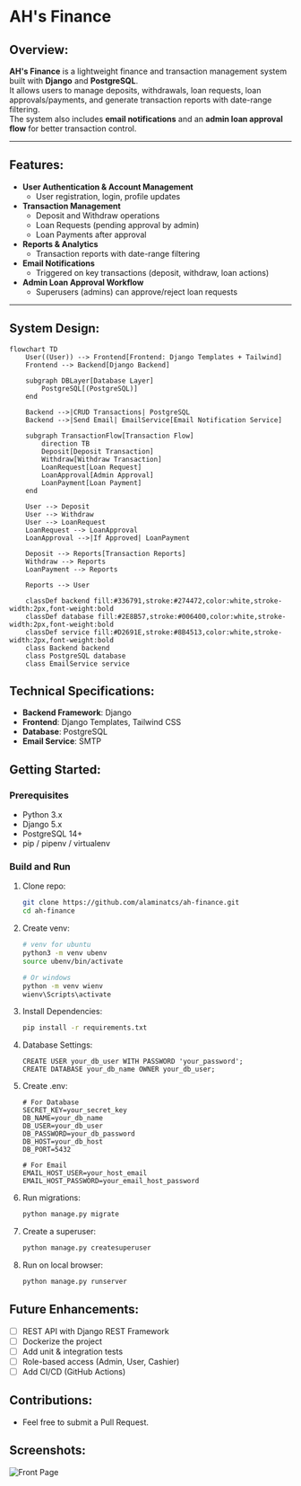 # AH's Finance

## Overview:

**AH's Finance** is a lightweight finance and transaction management system built with **Django** and **PostgreSQL**.  
It allows users to manage deposits, withdrawals, loan requests, loan approvals/payments, and generate transaction reports with date-range filtering.  
The system also includes **email notifications** and an **admin loan approval flow** for better transaction control.

---

## Features:

- **User Authentication & Account Management**  
  - User registration, login, profile updates  
- **Transaction Management**  
  - Deposit and Withdraw operations  
  - Loan Requests (pending approval by admin)  
  - Loan Payments after approval  
- **Reports & Analytics**  
  - Transaction reports with date-range filtering  
- **Email Notifications**  
  - Triggered on key transactions (deposit, withdraw, loan actions)  
- **Admin Loan Approval Workflow**  
  - Superusers (admins) can approve/reject loan requests  

---

## System Design:

```mermaid
flowchart TD
    User((User)) --> Frontend[Frontend: Django Templates + Tailwind]
    Frontend --> Backend[Django Backend]

    subgraph DBLayer[Database Layer]
        PostgreSQL[(PostgreSQL)]
    end

    Backend -->|CRUD Transactions| PostgreSQL
    Backend -->|Send Email| EmailService[Email Notification Service]

    subgraph TransactionFlow[Transaction Flow]
        direction TB
        Deposit[Deposit Transaction]
        Withdraw[Withdraw Transaction]
        LoanRequest[Loan Request]
        LoanApproval[Admin Approval]
        LoanPayment[Loan Payment]
    end

    User --> Deposit
    User --> Withdraw
    User --> LoanRequest
    LoanRequest --> LoanApproval
    LoanApproval -->|If Approved| LoanPayment

    Deposit --> Reports[Transaction Reports]
    Withdraw --> Reports
    LoanPayment --> Reports

    Reports --> User

    classDef backend fill:#336791,stroke:#274472,color:white,stroke-width:2px,font-weight:bold
    classDef database fill:#2E8B57,stroke:#006400,color:white,stroke-width:2px,font-weight:bold
    classDef service fill:#D2691E,stroke:#8B4513,color:white,stroke-width:2px,font-weight:bold
    class Backend backend
    class PostgreSQL database
    class EmailService service
```

## Technical Specifications:

* **Backend Framework**: Django
* **Frontend**: Django Templates, Tailwind CSS
* **Database**: PostgreSQL
* **Email Service**: SMTP

## Getting Started:

### Prerequisites

* Python 3.x
* Django 5.x
* PostgreSQL 14+
* pip / pipenv / virtualenv

### Build and Run

1. Clone repo:
   ```bash
   git clone https://github.com/alaminatcs/ah-finance.git
   cd ah-finance
   ```
2. Create venv:
   ```bash
   # venv for ubuntu
   python3 -m venv ubenv
   source ubenv/bin/activate

   # Or windows
   python -m venv wienv
   wienv\Scripts\activate
   ```
3. Install Dependencies:
   ```bash
   pip install -r requirements.txt
   ```
4. Database Settings:
   ```psql
   CREATE USER your_db_user WITH PASSWORD 'your_password';
   CREATE DATABASE your_db_name OWNER your_db_user;
   ```
5. Create .env:
   ```
   # For Database
   SECRET_KEY=your_secret_key
   DB_NAME=your_db_name
   DB_USER=your_db_user
   DB_PASSWORD=your_db_password
   DB_HOST=your_db_host
   DB_PORT=5432
    
   # For Email
   EMAIL_HOST_USER=your_host_email
   EMAIL_HOST_PASSWORD=your_email_host_password
   ```
6. Run migrations:
   ```bash
   python manage.py migrate
   ```
7. Create a superuser:
   ```bash
   python manage.py createsuperuser
   ```
8. Run on local browser:
   ```bash
   python manage.py runserver
   ```


## Future Enhancements:

- [ ] REST API with Django REST Framework
- [ ] Dockerize the project
- [ ] Add unit & integration tests
- [ ] Role-based access (Admin, User, Cashier)
- [ ] Add CI/CD (GitHub Actions)

## Contributions:

 - Feel free to submit a Pull Request.

## Screenshots:

![Front Page](https://i.ibb.co.com/SDbXX0zS/Screenshot-from-2025-09-11-19-54-46.png)


